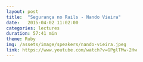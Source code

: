 ```yaml
---
layout: post
title:  "Segurança no Rails - Nando Vieira"
date:   2015-04-02 11:02:00
categories: lectures
duration: 57:41 min
theme: Ruby
img: /assets/image/speakers/nando-vieira.jpeg
link: https://www.youtube.com/watch?v=GPglTMw-2Hw
---
```

